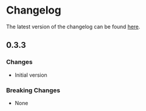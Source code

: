 # Changelog

The latest version of the changelog can be found [here](https://github.com/Azure/bicep-registry-modules/blob/main/avm/res/communication/email-service/CHANGELOG.md).

## 0.3.3

### Changes

- Initial version

### Breaking Changes

- None
